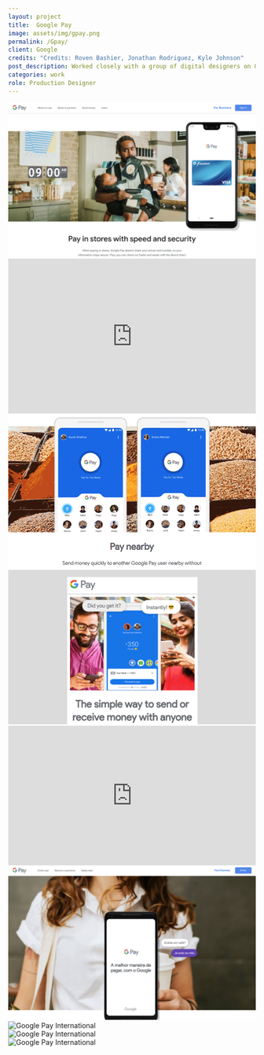 ```yaml
---
layout: project
title:  Google Pay
image: assets/img/gpay.png
permalink: /Gpay/
client: Google
credits: "Credits: Roven Bashier, Jonathan Rodriguez, Kyle Johnson"
post_description: Worked closely with a group of digital designers on Google Pay’s Consumer site and Google Pay’s India site (previously known as Tez). This included responsive designs of Mobile and Tablet for all three websites, prototyping with Invision for clients, and working with editors to mock up motion designs for third party developers.
categories: work
role: Production Designer
---
```


<!-- ![gpay australia][australia]{: .pad-bottom } -->
<!-- ![gpay india][india] -->
<!-- [australia]: /assets/img/gpay/gpay_australia.png "gpay australia"
[india]: /assets/img/gpay/gpay_india.png "gpay india" -->


<div class="project-one-column ">
  <img src="/assets/img/gpay/gpay_sect1_usa.png" alt="Google Pay International">
</div>

<div class="project-one-column ">
<div style="padding:62.5% 0 0 0;position:relative;"><iframe src="https://player.vimeo.com/video/324857054?autoplay=1&loop=1&color=D522B1&title=0&byline=0&portrait=0" style="position:absolute;top:0;left:0;width:100%;height:100%;" frameborder="0" webkitallowfullscreen mozallowfullscreen allowfullscreen></iframe></div><script src="https://player.vimeo.com/api/player.js"></script>
</div>


<div class="project-two-column ">
  <div class="item-image left">
    <img src="/assets/img/gpay/tez_Pay-Nearby_animation.gif" alt="Google Pay International">
  </div>
  <div class="item-image right">
    <img src="/assets/img/gpay/Tez_phone.gif" alt="Google Pay International">
  </div>
</div>

<div class="project-one-column ">
  <div style="padding:56.25% 0 0 0;position:relative;"><iframe src="https://player.vimeo.com/video/324827121?autoplay=1&loop=1&color=D522B1&title=0&byline=0&portrait=0" style="position:absolute;top:0;left:0;width:100%;height:100%;" frameborder="0" webkitallowfullscreen mozallowfullscreen allowfullscreen></iframe></div><script src="https://player.vimeo.com/api/player.js"></script>
</div>


<div class="project-two-column ">
  <div class="item-image left">
    <img src="/assets/img/gpay/gpay_international_1.png" alt="Google Pay International">
  </div>
  <div class="item-image right">
    <img src="/assets/img/gpay/gpay_international_2.png" alt="Google Pay International">
  </div>
  </div>
  <div class="project-two-column ">
  <div class="item-image left">
    <img src="/assets/img/gpay/gpay_international_3.png" alt="Google Pay International">
  </div>
  <div class="item-image right">
    <img src="/assets/img/gpay/gpay_international_4.png" alt="Google Pay International">
  </div>
</div>
<!--
<div class="project-one-column ">
<img src="/assets/img/gpay/gpay_usa_phone-animation.gif" alt="Google Pay International">
</div> -->
